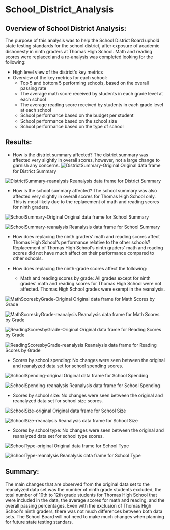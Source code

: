 # School_District_Analysis

## Overview of School District Analysis: 
The purpose of this analysis was to help the School District Board uphold state testing standards for the school district, after exposure of academic dishonesty in ninth graders at Thomas High School. Math and reading scores were replaced and a re-analysis was completed looking for the following:
- High level view of the district's key metrics
- Overview of the key metrics for each school:
  - Top 5 and bottom 5 performing schools, based on the overall passing rate
  - The average math score received by students in each grade level at each school
  - The average reading score received by students in each grade level at each school
  - School performance based on the budget per student
  - School performance based on the school size 
  - School performance based on the type of school

## Results:
- How is the district summary affected? The district summary was affected very slightly in overall scores, however, not a large change to garnish any concerns.
![DistrictSummary-Original](https://user-images.githubusercontent.com/96352427/151696388-5fad1126-d20b-4bdb-bfe3-20d4651a92bd.PNG)
Original data frame for District Summary

![DistrictSummary-reanalysis](https://user-images.githubusercontent.com/96352427/151696409-8d712e55-909b-48e3-ae77-7739de848e3b.PNG)
Reanalysis data frame for District Summary

- How is the school summary affected? The school summary was also affected very slightly in overall scores for Thomas High School only. This is most likely due to the replacement of math and reading scores for ninth graders.

![SchoolSummary-Original](https://user-images.githubusercontent.com/96352427/151696647-3d84413e-47bb-4ca2-87df-c66a279fc264.PNG)
Original data frame for School Summary

![SchoolSummary-reanalysis](https://user-images.githubusercontent.com/96352427/151696666-a394e733-422a-4469-86cb-62de80697007.PNG)
Reanalysis data frame for School Summary

- How does replacing the ninth graders’ math and reading scores affect Thomas High School’s performance relative to the other schools? Replacement of Thomas High School's ninth graders' math and reading scores did not have much affect on their performance compared to other schools.

- How does replacing the ninth-grade scores affect the following:
  - Math and reading scores by grade: All grades except for ninth grades' math and reading scores for Thomas High School were not affected. Thomas High School grades were exempt     in the reanalysis.

![MathScoresbyGrade-Original](https://user-images.githubusercontent.com/96352427/151697136-f70b30aa-6b25-459b-9452-d2e75a48b773.PNG)
Original data frame for Math Scores by Grade

![MathScoresbyGrade-reanalysis](https://user-images.githubusercontent.com/96352427/151697157-288dbe42-0b85-477a-bdff-6f27c51cfa89.PNG)
Reanalysis data frame for Math Scores by Grade

![ReadingScoresbyGrade-Original](https://user-images.githubusercontent.com/96352427/151697175-cf1ea02e-bd95-4371-864b-bdb4f682a5f9.PNG)
Original data frame for Reading Scores by Grade

![ReadingScoresbyGrade-reanalysis](https://user-images.githubusercontent.com/96352427/151697192-d7de0351-8117-4a9e-8270-a6e666c6153c.PNG)
Reanalysis data frame for Reading Scores by Grade

  - Scores by school spending: No changes were seen between the original and reanalyzed data set for school spending scores.

![SchoolSpending-original](https://user-images.githubusercontent.com/96352427/151697348-85bd2d29-e02f-4647-878b-4a4293f7ac20.PNG)
Original data frame for School Spending

![SchoolSpending-reanalysis](https://user-images.githubusercontent.com/96352427/151698683-694a94a5-0d50-4f00-8b8c-e071054a4d4b.PNG)
Reanalysis data frame for School Spending

  - Scores by school size: No changes were seen between the original and reanalyzed data set for school size scores.

![SchoolSize-original](https://user-images.githubusercontent.com/96352427/151697612-d1a19efb-fc2c-44e4-9dcc-2b80985b566a.PNG)
Original data frame for School Size

![SchoolSize-reanalysis](https://user-images.githubusercontent.com/96352427/151698782-1e022df2-2756-4696-891b-d47f34cc825e.PNG)
Reanalysis data frame for School Size

  - Scores by school type: No changes were seen between the original and reanalyzed data set for school type scores.

![SchoolType-original](https://user-images.githubusercontent.com/96352427/151697750-b630bd58-90a7-4bee-8d45-544d719a84fd.PNG)
Original data frame for School Type

![SchoolType-reanalysis](https://user-images.githubusercontent.com/96352427/151698826-1412fe63-f8a5-41db-90a2-58db1a544d14.PNG)
Reanalysis data frame for School Type

## Summary: 
The main changes that are observed from the original data set to the reanalyzed data set was the number of ninth grade students excluded, the total number of 10th to 12th grade students for Thomas High School that were included in the data, the average scores for math and reading, and the overall passing percentages. Even with the exclusion of Thomas High School's ninth graders, there was not much differences between both data sets. The School Board will not need to make much changes when planning for future state testing standars. 


